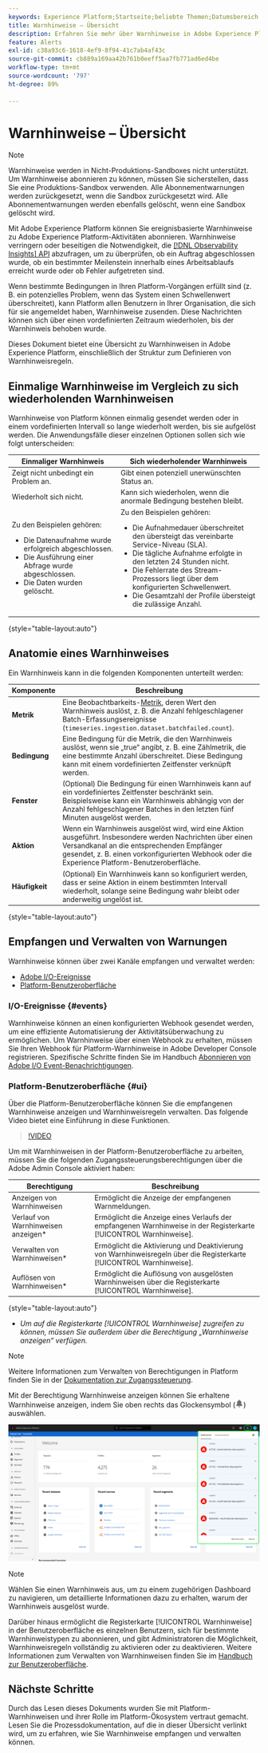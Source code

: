 ```yaml
---
keywords: Experience Platform;Startseite;beliebte Themen;Datumsbereich
title: Warnhinweise – Übersicht
description: Erfahren Sie mehr über Warnhinweise in Adobe Experience Platform, einschließlich der Struktur der Definition von Warnhinweisregeln.
feature: Alerts
exl-id: c38a93c6-1618-4ef9-8f94-41c7ab4af43c
source-git-commit: cb889a169aa42b761b0eeff5aa7fb771ad6ed4be
workflow-type: tm+mt
source-wordcount: '797'
ht-degree: 89%

---
```


# Warnhinweise – Übersicht

>[!NOTE]
>
>Warnhinweise werden in Nicht-Produktions-Sandboxes nicht unterstützt. Um Warnhinweise abonnieren zu können, müssen Sie sicherstellen, dass Sie eine Produktions-Sandbox verwenden. Alle Abonnementwarnungen werden zurückgesetzt, wenn die Sandbox zurückgesetzt wird. Alle Abonnementwarnungen werden ebenfalls gelöscht, wenn eine Sandbox gelöscht wird.

Mit Adobe Experience Platform können Sie ereignisbasierte Warnhinweise zu Adobe Experience Platform-Aktivitäten abonnieren. Warnhinweise verringern oder beseitigen die Notwendigkeit, die [[!DNL Observability Insights] API](../api/overview.md) abzufragen, um zu überprüfen, ob ein Auftrag abgeschlossen wurde, ob ein bestimmter Meilenstein innerhalb eines Arbeitsablaufs erreicht wurde oder ob Fehler aufgetreten sind.

Wenn bestimmte Bedingungen in Ihren Platform-Vorgängen erfüllt sind (z. B. ein potenzielles Problem, wenn das System einen Schwellenwert überschreitet), kann Platform allen Benutzern in Ihrer Organisation, die sich für sie angemeldet haben, Warnhinweise zusenden. Diese Nachrichten können sich über einen vordefinierten Zeitraum wiederholen, bis der Warnhinweis behoben wurde.

Dieses Dokument bietet eine Übersicht zu Warnhinweisen in Adobe Experience Platform, einschließlich der Struktur zum Definieren von Warnhinweisregeln.

## Einmalige Warnhinweise im Vergleich zu sich wiederholenden Warnhinweisen

Warnhinweise von Platform können einmalig gesendet werden oder in einem vordefinierten Intervall so lange wiederholt werden, bis sie aufgelöst werden. Die Anwendungsfälle dieser einzelnen Optionen sollen sich wie folgt unterscheiden:

| Einmaliger Warnhinweis | Sich wiederholender Warnhinweis |
| --- | --- |
| Zeigt nicht unbedingt ein Problem an. | Gibt einen potenziell unerwünschten Status an. |
| Wiederholt sich nicht. | Kann sich wiederholen, wenn die anormale Bedingung bestehen bleibt. |
| Zu den Beispielen gehören:<ul><li>Die Datenaufnahme wurde erfolgreich abgeschlossen.</li><li>Die Ausführung einer Abfrage wurde abgeschlossen.</li><li>Die Daten wurden gelöscht.</li></ul> | Zu den Beispielen gehören:<ul><li>Die Aufnahmedauer überschreitet den übersteigt das vereinbarte Service-Niveau (SLA).</li><li>Die tägliche Aufnahme erfolgte in den letzten 24 Stunden nicht.</li><li>Die Fehlerrate des Stream-Prozessors liegt über dem konfigurierten Schwellenwert.</li><li>Die Gesamtzahl der Profile übersteigt die zulässige Anzahl.</li></ul> |

{style="table-layout:auto"}

## Anatomie eines Warnhinweises

Ein Warnhinweis kann in die folgenden Komponenten unterteilt werden:

| Komponente | Beschreibung |
| --- | --- |
| **Metrik** | Eine Beobachtbarkeits-[Metrik](../api/metrics.md#available-metrics), deren Wert den Warnhinweis auslöst, z. B. die Anzahl fehlgeschlagener Batch-Erfassungsereignisse (`timeseries.ingestion.dataset.batchfailed.count`). |
| **Bedingung** | Eine Bedingung für die Metrik, die den Warnhinweis auslöst, wenn sie „true“ angibt, z. B. eine Zählmetrik, die eine bestimmte Anzahl überschreitet. Diese Bedingung kann mit einem vordefinierten Zeitfenster verknüpft werden. |
| **Fenster** | (Optional) Die Bedingung für einen Warnhinweis kann auf ein vordefiniertes Zeitfenster beschränkt sein. Beispielsweise kann ein Warnhinweis abhängig von der Anzahl fehlgeschlagener Batches in den letzten fünf Minuten ausgelöst werden. |
| **Aktion** | Wenn ein Warnhinweis ausgelöst wird, wird eine Aktion ausgeführt. Insbesondere werden Nachrichten über einen Versandkanal an die entsprechenden Empfänger gesendet, z. B. einen vorkonfigurierten Webhook oder die Experience Platform-Benutzeroberfläche. |
| **Häufigkeit** | (Optional) Ein Warnhinweis kann so konfiguriert werden, dass er seine Aktion in einem bestimmten Intervall wiederholt, solange seine Bedingung wahr bleibt oder anderweitig ungelöst ist. |

{style="table-layout:auto"}

## Empfangen und Verwalten von Warnungen

Warnhinweise können über zwei Kanäle empfangen und verwaltet werden:

* [Adobe I/O-Ereignisse](#events)
* [Platform-Benutzeroberfläche](#ui)

### I/O-Ereignisse {#events}

Warnhinweise können an einen konfigurierten Webhook gesendet werden, um eine effiziente Automatisierung der Aktivitätsüberwachung zu ermöglichen. Um Warnhinweise über einen Webhook zu erhalten, müssen Sie Ihren Webhook für Platform-Warnhinweise in Adobe Developer Console registrieren. Spezifische Schritte finden Sie im Handbuch [Abonnieren von Adobe I/O Event-Benachrichtigungen](./subscribe.md).

### Platform-Benutzeroberfläche {#ui}

Über die Platform-Benutzeroberfläche können Sie die empfangenen Warnhinweise anzeigen und Warnhinweisregeln verwalten. Das folgende Video bietet eine Einführung in diese Funktionen.

>[!VIDEO](https://video.tv.adobe.com/v/336218?quality=12&learn=on)

Um mit Warnhinweisen in der Platform-Benutzeroberfläche zu arbeiten, müssen Sie die folgenden Zugangssteuerungsberechtigungen über die Adobe Admin Console aktiviert haben:

| Berechtigung | Beschreibung |
| --- | --- |
| Anzeigen von Warnhinweisen | Ermöglicht die Anzeige der empfangenen Warnmeldungen. |
| Verlauf von Warnhinweisen anzeigen* | Ermöglicht die Anzeige eines Verlaufs der empfangenen Warnhinweise in der Registerkarte [!UICONTROL Warnhinweise]. |
| Verwalten von Warnhinweisen* | Ermöglicht die Aktivierung und Deaktivierung von Warnhinweisregeln über die Registerkarte [!UICONTROL Warnhinweise]. |
| Auflösen von Warnhinweisen* | Ermöglicht die Auflösung von ausgelösten Warnhinweisen über die Registerkarte [!UICONTROL Warnhinweise]. |

{style="table-layout:auto"}

* *Um auf die Registerkarte [!UICONTROL Warnhinweise] zugreifen zu können, müssen Sie außerdem über die Berechtigung „Warnhinweise anzeigen“ verfügen.*

>[!NOTE]
>
>Weitere Informationen zum Verwalten von Berechtigungen in Platform finden Sie in der [Dokumentation zur Zugangssteuerung](../../access-control/ui/overview.md).

Mit der Berechtigung Warnhinweise anzeigen können Sie erhaltene Warnhinweise anzeigen, indem Sie oben rechts das Glockensymbol (![Glockensymbol](../images/alerts/overview/icon.png)) auswählen.

![](../images/alerts/overview/ui.png)

>[!NOTE]
>
> Wählen Sie einen Warnhinweis aus, um zu einem zugehörigen Dashboard zu navigieren, um detaillierte Informationen dazu zu erhalten, warum der Warnhinweis ausgelöst wurde.

Darüber hinaus ermöglicht die Registerkarte [!UICONTROL Warnhinweise] in der Benutzeroberfläche es einzelnen Benutzern, sich für bestimmte Warnhinweistypen zu abonnieren, und gibt Administratoren die Möglichkeit, Warnhinweisregeln vollständig zu aktivieren oder zu deaktivieren. Weitere Informationen zum Verwalten von Warnhinweisen finden Sie im [Handbuch zur Benutzeroberfläche](./ui.md).

## Nächste Schritte

Durch das Lesen dieses Dokuments wurden Sie mit Platform-Warnhinweisen und ihrer Rolle im Platform-Ökosystem vertraut gemacht. Lesen Sie die Prozessdokumentation, auf die in dieser Übersicht verlinkt wird, um zu erfahren, wie Sie Warnhinweise empfangen und verwalten können.

